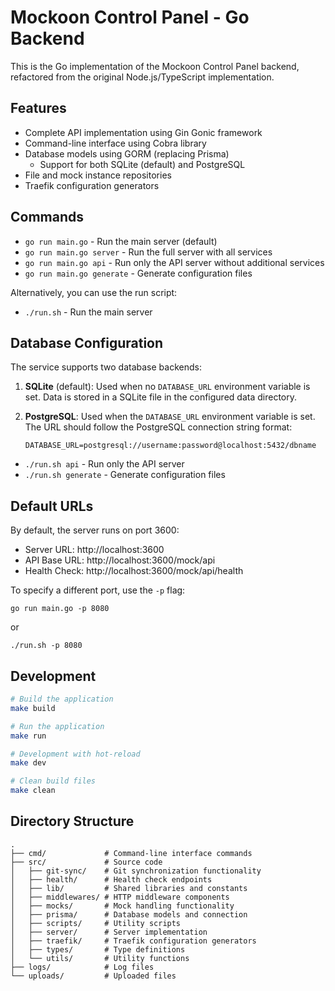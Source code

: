 # Mockoon Control Panel - Go Backend

This is the Go implementation of the Mockoon Control Panel backend, refactored from the original Node.js/TypeScript implementation.

## Features

- Complete API implementation using Gin Gonic framework
- Command-line interface using Cobra library
- Database models using GORM (replacing Prisma)
  - Support for both SQLite (default) and PostgreSQL
- File and mock instance repositories
- Traefik configuration generators

## Commands

- `go run main.go` - Run the main server (default)
- `go run main.go server` - Run the full server with all services
- `go run main.go api` - Run only the API server without additional services
- `go run main.go generate` - Generate configuration files

Alternatively, you can use the run script:
- `./run.sh` - Run the main server

## Database Configuration

The service supports two database backends:

1. **SQLite** (default): Used when no `DATABASE_URL` environment variable is set. Data is stored in a SQLite file in the configured data directory.

2. **PostgreSQL**: Used when the `DATABASE_URL` environment variable is set. The URL should follow the PostgreSQL connection string format:
   ```
   DATABASE_URL=postgresql://username:password@localhost:5432/dbname
   ```
- `./run.sh api` - Run only the API server
- `./run.sh generate` - Generate configuration files

## Default URLs

By default, the server runs on port 3600:

- Server URL: http://localhost:3600
- API Base URL: http://localhost:3600/mock/api
- Health Check: http://localhost:3600/mock/api/health

To specify a different port, use the `-p` flag:
```
go run main.go -p 8080
```
or
```
./run.sh -p 8080
```

## Development

```bash
# Build the application
make build

# Run the application
make run

# Development with hot-reload
make dev

# Clean build files
make clean
```

## Directory Structure

```
.
├── cmd/             # Command-line interface commands
├── src/             # Source code
│   ├── git-sync/    # Git synchronization functionality
│   ├── health/      # Health check endpoints
│   ├── lib/         # Shared libraries and constants
│   ├── middlewares/ # HTTP middleware components
│   ├── mocks/       # Mock handling functionality
│   ├── prisma/      # Database models and connection
│   ├── scripts/     # Utility scripts
│   ├── server/      # Server implementation
│   ├── traefik/     # Traefik configuration generators
│   ├── types/       # Type definitions
│   └── utils/       # Utility functions
├── logs/            # Log files
└── uploads/         # Uploaded files
```
